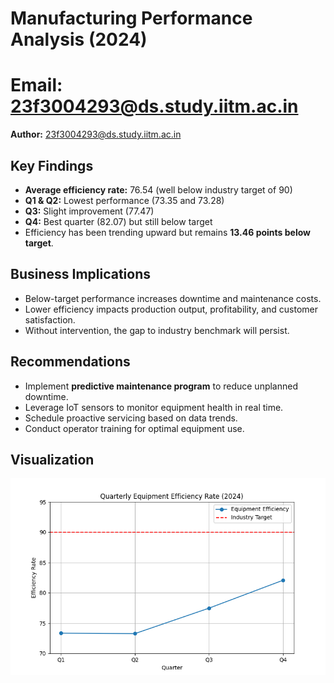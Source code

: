 # Manufacturing Performance Analysis (2024)
# Email: 23f3004293@ds.study.iitm.ac.in

**Author:** 23f3004293@ds.study.iitm.ac.in  

## Key Findings
- **Average efficiency rate:** 76.54 (well below industry target of 90)
- **Q1 & Q2:** Lowest performance (73.35 and 73.28)
- **Q3:** Slight improvement (77.47)
- **Q4:** Best quarter (82.07) but still below target
- Efficiency has been trending upward but remains **13.46 points below target**.

## Business Implications
- Below-target performance increases downtime and maintenance costs.
- Lower efficiency impacts production output, profitability, and customer satisfaction.
- Without intervention, the gap to industry benchmark will persist.

## Recommendations
- Implement **predictive maintenance program** to reduce unplanned downtime.
- Leverage IoT sensors to monitor equipment health in real time.
- Schedule proactive servicing based on data trends.
- Conduct operator training for optimal equipment use.

## Visualization
![Efficiency Trend](efficiency_trend.png)
